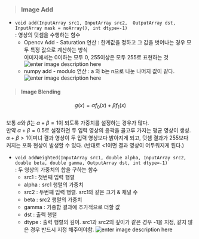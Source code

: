 
> ### Image Add  
- `void add(InputArray src1, InputArray src2,  OutputArray dst, InputArray mask = noArray(), int dtype=-1)`  
: 영상의 덧셈을 수행하는 함수  
   - Opencv Add - Saturation  연산 :  한계값을 정하고 그 값을 벗어나는 경우 모두 특정 값으로 계산하는 방식  
   이미지에서는 0이하는 모두 0, 255이상은 모두 255로 표현하는 것  
![enter image description here](https://opencv-python.readthedocs.io/en/latest/_images/opencv.jpg)  
   - numpy add - modulo 연산 : a 와 b는 n으로 나눈 나머지 값이 같다.  
      ![enter image description here](https://opencv-python.readthedocs.io/en/latest/_images/numpy.jpg)  
     
     
> #### Image Blending  
  
$$g(x)=αf_0(x)+βf_1(x)$$  
보통 $α$와 $β$는 $α+β=1$이 되도록 가중치를 설정하는 경우가 많다.  
만약 $α+β=0.5$로 설정하면 두 입력 영상의 윤곽을 골고루 가지는 평균 영상이 생성.  
$α+β>1$이며녀 결과 영상이 두 입력 영상보다 밝아지게 되고, 덧셈 결과가 255보다 커지는 포화 현상이 발생할 수 있다. (반대로 <1이면 결과 영상이 어두워지게 된다.)  
- `void addWeighted(InputArray src1, double alpha, InputArray src2, double beta, double gamma, OutputArray dst, int dtype=-1)`  
: 두 영상의 가중치의 합을 구하는 함수  
   - src1 : 첫번째 입력 행렬  
   - alpha : src1 행렬의 가중치  
   - src2 : 두번째 입력 행렬. src1와 같은 크기 & 채널 수  
   - beta : src2 행렬의 가중치  
   - gamma : 가중합 결과에 추가적으로 더할 값  
   - dst : 출력 행렬  
   - dtype : 출력 행렬의 깊이. src1과 src2의 깊이가 같은 경우 -1을 지정, 같지 않은 경우 반드시 지정 해주어야함.
  ![enter image description here](https://user-images.githubusercontent.com/34594339/85814981-3df0d600-b7a2-11ea-953a-96bf9e7b66fa.PNG)